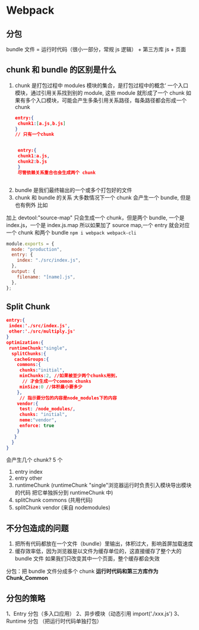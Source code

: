 # Webpack

## 分包

bundle 文件 = 运行时代码（很小一部分，常规 js 逻辑） + 第三方库 js + 页面

## chunk 和 bundle 的区别是什么

1. chunk 是打包过程中 modules 模块的集合，是打包过程中的概念‘
   一个入口模块，通过引用关系找到别的 module, 这些 module 就形成了一个 chunk
   如果有多个入口模块，可能会产生多条引用关系路径，每条路径都会形成一个 chunk

   ```json
   entry:{
    chunk1:[a.js,b.js]
   }
   // 只有一个chunk


    entry:{
    chunk1:a.js,
    chunk2:b.js
    }
    尽管依赖关系重合也会生成两个 chunk
   ```

```

```

2. bundle 是我们最终输出的一个或多个打包好的文件
3. chunk 和 bundle 的关系
   大多数情况下一个 chunk 会产生一个 bundle, 但是也有例外
   比如

加上
devtool:"source-map"
只会生成一个 chunk，但是两个 bundle, 一个是 index.js，一个是 index.js.map
所以如果加了 source map,一个 entry 就会对应一个 chunk 和两个 bundle
`npm i webpack webpack-cli`

```js title="webpack.config.js"
module.exports = {
  mode: "production",
  entry: {
    index: "./src/index.js",
  },
  output: {
    filename: "[name].js",
  },
};
```

## Split Chunk

```json
entry:{
 index:'./src/index.js',
 other:'./src/multiply.js'
}
optimization:{
 runtimeChunk:"single",
  splitChunks:{
   cacheGroups:{
    commons:{
     chunks:"initial",
     minChunks:2, //如果被至少两个chunks用到，
      // 才会生成一个common chunks
     minSize:0 //体积最小要多少
    },
     // 指示要分包的内容是node_modules下的内容
    vendor:{
     test: /node_modules/,
     chunks: "initial",
     neme:"vendor",
     enforce: true
    }
   }
  }
}


```

会产生几个 chunk? 5 个

1. entry index
2. entry other
3. runtimeChunk (runtimeChunk "single"浏览器运行时负责引入模块导出模块的代码
   把它单独拆分到 runtimeChunk 中)
4. splitChunk commons (共用代码)
5. splitChunk vendor (来自 nodemodules)

## 不分包造成的问题

1. 把所有代码都放在一个文件（bundle）里输出，体积过大，影响首屏加载速度
2. 缓存效率低，因为浏览器是以文件为缓存单位的，这直接缓存了整个大的 bundle 文件
   如果我们只改变其中一个页面，整个缓存都会失效

分包：把 bundle 文件分成多个 chunk
**运行时代码和第三方库作为 Chunk_Common**

## 分包的策略

1、Entry 分包（多入口应用）
2、异步模块（动态引用 import('./xxx.js')
3、Runtime 分包 （把运行时代码单独打包）
